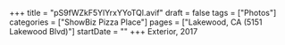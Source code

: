 +++
title = "pS9fWZkF5YlYrxYYoTQl.avif"
draft = false
tags = ["Photos"]
categories = ["ShowBiz Pizza Place"]
pages = ["Lakewood, CA (5151 Lakewood Blvd)"]
startDate = ""
+++
Exterior, 2017
